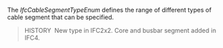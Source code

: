 ﻿The _IfcCableSegmentTypeEnum_ defines the range of different types of cable segment that can be specified.

> HISTORY&nbsp; New type in IFC2x2. Core and busbar segment added in IFC4.